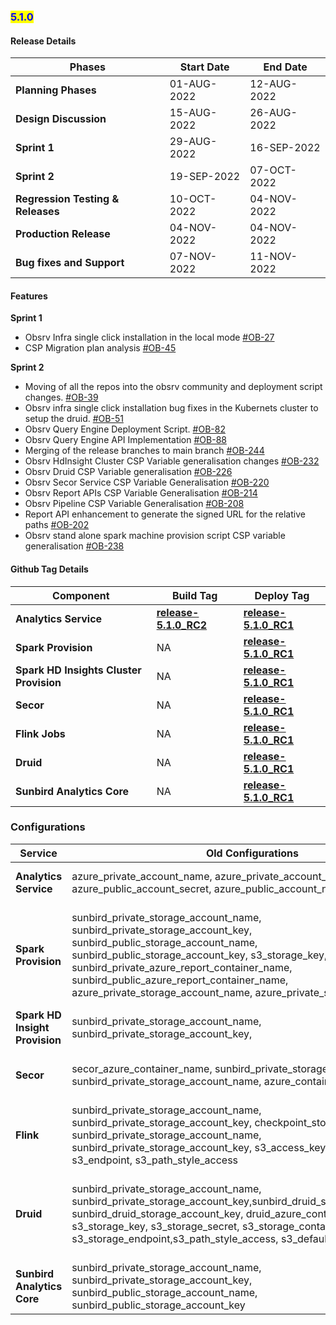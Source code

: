 ### <mark style="color:blue;">5.1.0</mark>


#### **Release Details**



| Phases                                             | Start Date                                                                                                         | End Date                                                                                                  |
| ----------------------------------------------------- | ---------------------------------------------------------------------------------------------------------------- |------------------------------------------------------------------------------------------------------------|
| **Planning Phases**                                  | 01-AUG-2022 | 12-AUG-2022 |
| **Design Discussion**                                  | 15-AUG-2022 | 26-AUG-2022 |
| **Sprint 1**                                  | 29-AUG-2022 | 16-SEP-2022 |
| **Sprint 2**                                    | 19-SEP-2022 | 07-OCT-2022 |
| **Regression Testing & Releases**                                    | 10-OCT-2022 | 04-NOV-2022 |
| **Production Release**                                    | 04-NOV-2022 | 04-NOV-2022 |
| **Bug fixes and Support**                                    | 07-NOV-2022 | 11-NOV-2022 |


#### **Features**
**Sprint 1**
* Obsrv Infra single click installation in the local mode [#OB-27](https://project-sunbird.atlassian.net/browse/OB-27)
* CSP Migration plan analysis [#OB-45](https://project-sunbird.atlassian.net/browse/OB-45)

**Sprint 2**
* Moving of all the repos into the obsrv community and deployment script changes. [#OB-39](https://project-sunbird.atlassian.net/browse/OB-39)
* Obsrv infra single click installation bug fixes in the Kubernets cluster to setup the druid. [#OB-51](https://project-sunbird.atlassian.net/browse/OB-51)
* Obsrv Query Engine Deployment Script. [#OB-82](https://project-sunbird.atlassian.net/browse/OB-82)
* Obsrv Query Engine API Implementation [#OB-88](https://project-sunbird.atlassian.net/browse/OB-88)
* Merging of the release branches to main branch [#OB-244](https://project-sunbird.atlassian.net/browse/OB-244)
* Obsrv HdInsight Cluster CSP Variable generalisation changes [#OB-232](https://project-sunbird.atlassian.net/browse/OB-232)
* Obsrv Druid CSP Variable generalisation [#OB-226](https://project-sunbird.atlassian.net/browse/OB-226)
* Obsrv Secor Service CSP Variable Generalisation [#OB-220](https://project-sunbird.atlassian.net/browse/OB-220)
* Obsrv Report APIs CSP Variable Generalisation [#OB-214](https://project-sunbird.atlassian.net/browse/OB-214)
* Obsrv Pipeline CSP Variable Generalisation [#OB-208](https://project-sunbird.atlassian.net/browse/OB-208)
* Report API enhancement to generate the signed URL for the relative paths [#OB-202](https://project-sunbird.atlassian.net/browse/OB-202)
* Obsrv stand alone spark machine provision script CSP variable generalisation [#OB-238](https://project-sunbird.atlassian.net/browse/OB-238)

#### **Github Tag Details**
| Component                                             | Build Tag                                                                                                        | Deploy Tag                                                                                                 |
| ----------------------------------------------------- | ---------------------------------------------------------------------------------------------------------------- |------------------------------------------------------------------------------------------------------------|
| **Analytics Service**                                  | [**release-5.1.0\_RC2**](https://github.com/Sunbird-Obsrv/sunbird-analytics-service/releases/tag/release-5.1.0_RC2) | [**release-5.1.0\_RC1**](https://github.com/project-sunbird/sunbird-devops/releases/tag/release-5.1.0_RC1) |
| **Spark Provision**                                  | NA | [**release-5.1.0\_RC1**](https://github.com/project-sunbird/sunbird-devops/releases/tag/release-5.1.0_RC1) |
| **Spark HD Insights Cluster Provision**                                  | NA | [**release-5.1.0\_RC1**](https://github.com/project-sunbird/sunbird-devops/releases/tag/release-5.1.0_RC1) |
| **Secor**                                  | NA | [**release-5.1.0\_RC1**](https://github.com/project-sunbird/sunbird-devops/releases/tag/release-5.1.0_RC1) |
| **Flink Jobs**                                  | NA | [**release-5.1.0\_RC1**](https://github.com/project-sunbird/sunbird-devops/releases/tag/release-5.1.0_RC1) |
| **Druid**                                  | NA | [**release-5.1.0\_RC1**](https://github.com/project-sunbird/sunbird-devops/releases/tag/release-5.1.0_RC1) |
| **Sunbird Analytics Core**                                  | NA | [**release-5.1.0\_RC1**](https://github.com/project-sunbird/sunbird-devops/releases/tag/release-5.1.0_RC1) |


### **Configurations**

| Service                                             | Old Configurations                                                                                                         | New Configurations                                                                                                  |
| ----------------------------------------------------- | ---------------------------------------------------------------------------------------------------------------- |------------------------------------------------------------------------------------------------------------|
| **Analytics Service**                                  | azure_private_account_name, azure_private_account_secret, azure_public_account_secret, azure_public_account_name | cloud_private_storage_accountname, cloud_private_storage_secret, cloud_public_storage_secret, cloud_public_storage_accountname |
| **Spark Provision**                                  | sunbird_private_storage_account_name, sunbird_private_storage_account_key, sunbird_public_storage_account_name, sunbird_public_storage_account_key, s3_storage_key, s3_storage_secret, sunbird_private_azure_report_container_name, sunbird_public_azure_report_container_name, azure_private_storage_account_name, azure_private_storage_account_key  | cloud_private_storage_accountname, cloud_private_storage_secret, cloud_public_storage_accountname, cloud_public_storage_secret, cloud_storage_privatereports_bucketname, cloud_storage_publicreports_bucketname, cloud_private_storage_accountname, cloud_private_storage_secret |
| **Spark HD Insight Provision**                                  | sunbird_private_storage_account_name, sunbird_private_storage_account_key, | cloud_private_storage_accountname, cloud_private_storage_secret |
| **Secor**                                  | secor_azure_container_name, sunbird_private_storage_account_key, sunbird_private_storage_account_name, azure_container_name,  | cloud_storage_telemetry_bucketname, cloud_private_storage_secret, cloud_private_storage_accountname, cloud_storage_telemetry_bucketname |
| **Flink**                                  | sunbird_private_storage_account_name, sunbird_private_storage_account_key, checkpoint_store_type, sunbird_private_storage_account_name, sunbird_private_storage_account_key,   s3_access_key, s3_secret_key, s3_endpoint, s3_path_style_access| cloud_private_storage_accountname, cloud_private_storage_secret, cloud_service_provider, cloud_private_storage_endpoint, cloud_storage_pathstyle_access, cloud_private_storage_project |
| **Druid**                                  | sunbird_private_storage_account_name, sunbird_private_storage_account_key,sunbird_druid_storage_account_name, sunbird_druid_storage_account_key, druid_azure_container_name, s3_storage_key, s3_storage_secret, s3_storage_container, s3_storage_endpoint,s3_path_style_access, s3_default_bucket_location,  | cloud_private_storage_accountname, cloud_private_storage_secret, cloud_storage_telemetry_bucketname,  cloud_storage_pathstyle_access, cloud_private_storage_project, cloud_private_storage_endpoint,cloud_private_storage_region, cloud_storage_telemetry_type |
| **Sunbird Analytics Core**                                  | sunbird_private_storage_account_name, sunbird_private_storage_account_key, sunbird_public_storage_account_name, sunbird_public_storage_account_key | cloud_private_storage_accountname, cloud_private_storage_secret,  cloud_public_storage_accountname, cloud_public_storage_secret, cloud_storage_telemetry_type|








